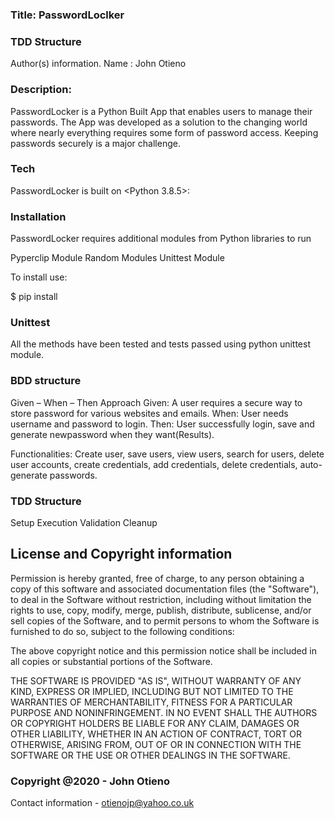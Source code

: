 ### Title: PasswordLoclker

### TDD Structure
Author(s) information. Name : John Otieno
### Description: 
PasswordLocker is a Python Built App that enables users to manage their passwords. The App was developed as a solution to the changing world where nearly everything requires some form of password access. Keeping passwords securely is a major challenge.

### Tech

PasswordLocker is built on <Python 3.8.5>:



### Installation
PasswordLocker requires additional modules from Python libraries to run

Pyperclip Module
Random Modules
Unittest Module

To install use:

$ pip install <module name>

### Unittest

All the methods have been tested and tests passed using python unittest module.

### BDD structure
Given – When – Then Approach
Given: A user requires a secure way to store password for various websites and emails.
When: User needs username and password to login.
Then: User successfully login, save and generate newpassword when they want(Results).

Functionalities: Create user, save users, view users, search for users, delete user accounts, create credentials, add credentials, delete credentials, auto-generate passwords.
 ### TDD Structure

 Setup
 Execution
 Validation
 Cleanup

 ## License and Copyright information

Permission is hereby granted, free of charge, to any person obtaining a copy of this software and associated documentation files (the "Software"), to deal in the Software without restriction, including without limitation the rights to use, copy, modify, merge, publish, distribute, sublicense, and/or sell copies of the Software, and to permit persons to whom the Software is furnished to do so, subject to the following conditions:

The above copyright notice and this permission notice shall be included in all copies or substantial portions of the Software.

THE SOFTWARE IS PROVIDED "AS IS", WITHOUT WARRANTY OF ANY KIND, EXPRESS OR IMPLIED, INCLUDING BUT NOT LIMITED TO THE WARRANTIES OF MERCHANTABILITY, FITNESS FOR A PARTICULAR PURPOSE AND NONINFRINGEMENT. IN NO EVENT SHALL THE AUTHORS OR COPYRIGHT HOLDERS BE LIABLE FOR ANY CLAIM, DAMAGES OR OTHER LIABILITY, WHETHER IN AN ACTION OF CONTRACT, TORT OR OTHERWISE, ARISING FROM, OUT OF OR IN CONNECTION WITH THE SOFTWARE OR THE USE OR OTHER DEALINGS IN THE SOFTWARE.
### Copyright @2020 - John Otieno 
Contact information - otienojp@yahoo.co.uk




